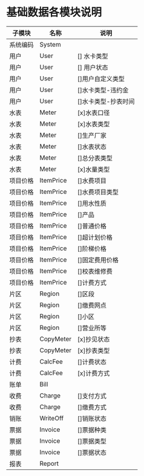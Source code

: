 # 基础数据各模块说明

|子模块|名称|说明|
|---|---|---|
|系统编码|System||
|用户|User|[] 水卡类型|
|用户|User|[] 用户状态|
|用户|User|[]用户自定义类型|
|用户|User|[]水卡类型-违约金|
|用户|User|[]水卡类型-抄表时间|
|水表|Meter|[x]水表口径|
|水表|Meter|[x]水表类型|
|水表|Meter|[]生产厂家|
|水表|Meter|[]水表状态|
|水表|Meter|[]总分表类型|
|水表|Meter|[x]水量类型|
|项目价格|ItemPrice|[]水费项目|
|项目价格|ItemPrice|[]水费项目类型|
|项目价格|ItemPrice|[]用水性质|
|项目价格|ItemPrice|[]产品|
|项目价格|ItemPrice|[]普通价格|
|项目价格|ItemPrice|[]超计划价格|
|项目价格|ItemPrice|[]阶梯价格|
|项目价格|ItemPrice|[]固定费用价格|
|项目价格|ItemPrice|[]校表维修费|
|项目价格|ItemPrice|[]计费方式|
|片区|Region|[]区段|
|片区|Region|[]缴费网点|
|片区|Region|[]小区|
|片区|Region|[]营业所等|
|抄表|CopyMeter|[x]抄见状态|
|抄表|CopyMeter|[x]抄表类型|
|计费|CalcFee|[]计费状态|
|计费|CalcFee|[x]计费方式|
|账单|Bill||
|收费|Charge|[]支付方式|
|收费|Charge|[]缴费方式|
|销账|WriteOff|[]销账状态|
|票据|Invoice|[]票据种类|
|票据|Invoice|[]票据类型|
|票据|Invoice|[]票据状态|
|报表|Report||
